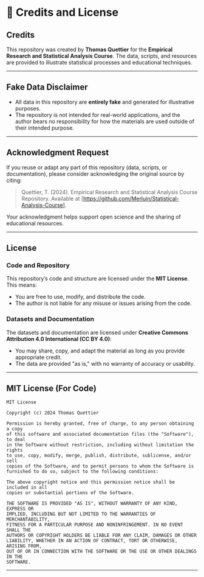 # 📜 **Credits and License**

## **Credits**
This repository was created by **Thomas Quettier** for the **Empirical Research and Statistical Analysis Course**. The data, scripts, and resources are provided to illustrate statistical processes and educational techniques.

---

## **Fake Data Disclaimer**
- All data in this repository are **entirely fake** and generated for illustrative purposes.
- The repository is not intended for real-world applications, and the author bears no responsibility for how the materials are used outside of their intended purpose.

---

## **Acknowledgment Request**
If you reuse or adapt any part of this repository (data, scripts, or documentation), please consider acknowledging the original source by citing:

> Quettier, T. (2024). Empirical Research and Statistical Analysis Course Repository. Available at [https://github.com/Merluin/Statistical-Analysis-Course].

Your acknowledgment helps support open science and the sharing of educational resources.

---

## **License**

### **Code and Repository**
This repository’s code and structure are licensed under the **MIT License**. This means:
- You are free to use, modify, and distribute the code.
- The author is not liable for any misuse or issues arising from the code.

### **Datasets and Documentation**
The datasets and documentation are licensed under **Creative Commons Attribution 4.0 International (CC BY 4.0)**:
- You may share, copy, and adapt the material as long as you provide appropriate credit.
- The data are provided "as is," with no warranty of accuracy or usability.

---

## **MIT License (For Code)**
```
MIT License

Copyright (c) 2024 Thomas Quettier

Permission is hereby granted, free of charge, to any person obtaining a copy
of this software and associated documentation files (the "Software"), to deal
in the Software without restriction, including without limitation the rights
to use, copy, modify, merge, publish, distribute, sublicense, and/or sell
copies of the Software, and to permit persons to whom the Software is
furnished to do so, subject to the following conditions:

The above copyright notice and this permission notice shall be included in all
copies or substantial portions of the Software.

THE SOFTWARE IS PROVIDED "AS IS", WITHOUT WARRANTY OF ANY KIND, EXPRESS OR
IMPLIED, INCLUDING BUT NOT LIMITED TO THE WARRANTIES OF MERCHANTABILITY,
FITNESS FOR A PARTICULAR PURPOSE AND NONINFRINGEMENT. IN NO EVENT SHALL THE
AUTHORS OR COPYRIGHT HOLDERS BE LIABLE FOR ANY CLAIM, DAMAGES OR OTHER
LIABILITY, WHETHER IN AN ACTION OF CONTRACT, TORT OR OTHERWISE, ARISING FROM,
OUT OF OR IN CONNECTION WITH THE SOFTWARE OR THE USE OR OTHER DEALINGS IN THE
SOFTWARE.
```

---
